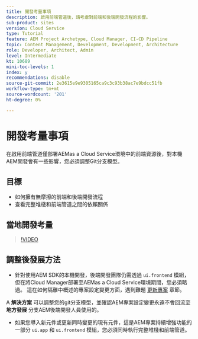 ```yaml
---
title: 開發考量事項
description: 啟用前端管道後，請考慮對前端和後端開發流程的影響。
sub-product: sites
version: Cloud Service
type: Tutorial
feature: AEM Project Archetype, Cloud Manager, CI-CD Pipeline
topic: Content Management, Development, Development, Architecture
role: Developer, Architect, Admin
level: Intermediate
kt: 10689
mini-toc-levels: 1
index: y
recommendations: disable
source-git-commit: 2e3615e9e9305165ca9c3c93b38ac7e9bdcc51fb
workflow-type: tm+mt
source-wordcount: '201'
ht-degree: 0%

---
```



# 開發考量事項

在啟用前端管道僅部署AEMas a Cloud Service環境中的前端資源後，對本機AEM開發會有一些影響，您必須調整Git分支模型。

## 目標

* 如何擁有無摩擦的前端和後端開發流程
* 查看完整堆棧和前端管道之間的依賴關係


## 當地開發考量

>[!VIDEO](https://video.tv.adobe.com/v/3409421/)


## 調整後發展方法

* 針對使用AEM SDK的本機開發，後端開發團隊仍需透過 `ui.frontend` 模組，但在將Cloud Manager部署至AEMas a Cloud Service環境期間，您必須略過。 這在如何隔離中概述的專案設定變更方面，遇到難題 [更新專案](update-project.md) 章節。

A __解決方案__ 可以調整您的git分支模型，並確認AEM專案設定變更永遠不會回流至 __地方發展__ 分支AEM後端開發人員使用的。


* 如果您導入新元件或更新同時變更的現有元件，這是AEM專案持續增強功能的一部分 `ui.app` 和 `ui.frontend` 模組，您必須同時執行完整堆棧和前端管道。



